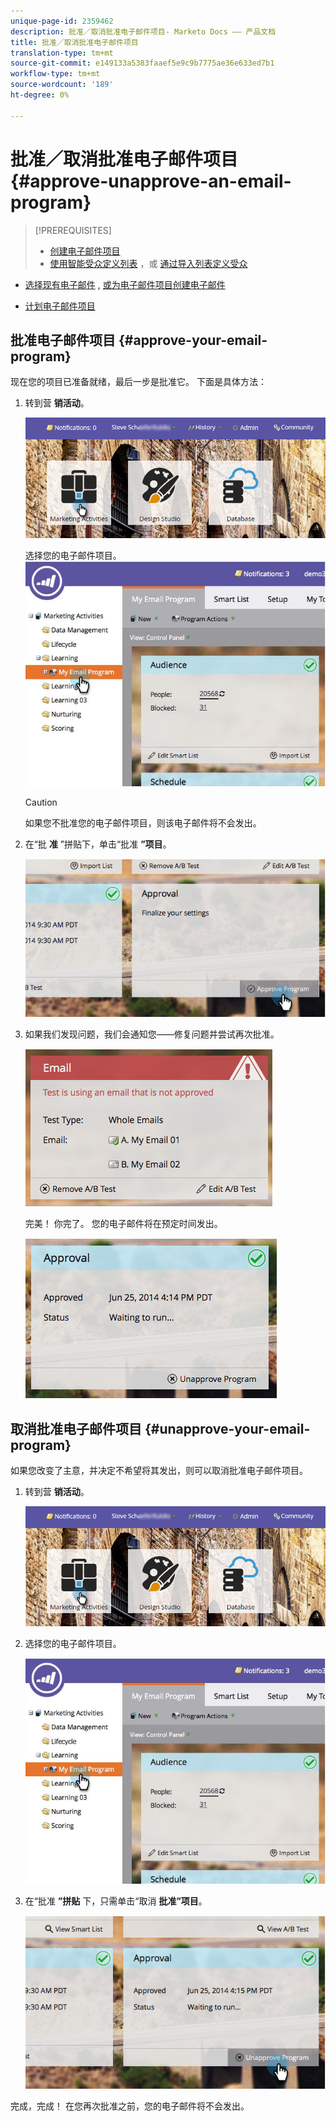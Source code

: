 ```yaml
---
unique-page-id: 2359462
description: 批准／取消批准电子邮件项目- Marketo Docs —— 产品文档
title: 批准／取消批准电子邮件项目
translation-type: tm+mt
source-git-commit: e149133a5383faaef5e9c9b7775ae36e633ed7b1
workflow-type: tm+mt
source-wordcount: '189'
ht-degree: 0%

---
```



# 批准／取消批准电子邮件项目 {#approve-unapprove-an-email-program}

>[!PREREQUISITES]
>
>* [创建电子邮件项目](../../../../product-docs/email-marketing/email-programs/creating-an-email-program/create-an-email-program.md)
>* [使用智能受众定义列表](../../../../product-docs/email-marketing/email-programs/managing-people-in-email-programs/define-an-audience-with-a-smart-list.md) ，或 [通过导入列表定义受众](../../../../product-docs/email-marketing/email-programs/managing-people-in-email-programs/define-an-audience-by-importing-a-list.md)

   >
   >
* [选择现有电子邮件](choose-an-existing-email.md) , [或为电子邮件项目创建电子邮件](create-an-email-for-an-email-program.md)
   >
   >
* [计划电子邮件项目](schedule-your-email-program.md)

>



## 批准电子邮件项目 {#approve-your-email-program}

现在您的项目已准备就绪，最后一步是批准它。 下面是具体方法：

1. 转到营 **销活动**。

   ![](assets/login-marketing-activities-2.png)

   选择您的电子邮件项目。
   ![](assets/selectemailprogram-2.jpg)

   >[!CAUTION]
   >
   >如果您不批准您的电子邮件项目，则该电子邮件将不会发出。

1. 在“批 **准** ”拼贴下，单击“批准 **”项目**。

   ![](assets/image2014-9-12-13-3a43-3a36.png)

1. 如果我们发现问题，我们会通知您——修复问题并尝试再次批准。

   ![](assets/image2014-9-12-13-3a43-3a44.png)

   完美！ 你完了。 您的电子邮件将在预定时间发出。

   ![](assets/image2014-9-12-13-3a43-3a56.png)

## 取消批准电子邮件项目 {#unapprove-your-email-program}

如果您改变了主意，并决定不希望将其发出，则可以取消批准电子邮件项目。

1. 转到营 **销活动**。

   ![](assets/login-marketing-activities-2.png)

1. 选择您的电子邮件项目。

   ![](assets/selectemailprogram-2.jpg)

1. 在“批准 **”拼贴** 下，只需单击“取消 **批准”项目**。

   ![](assets/image2014-9-12-13-3a44-3a28.png)

完成，完成！ 在您再次批准之前，您的电子邮件将不会发出。
